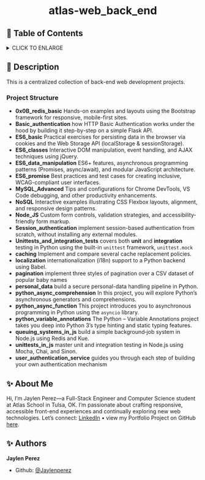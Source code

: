 # <p align="center">atlas-web_back_end</p>

## :bookmark: Table of Contents

<details>
        <summary>
        CLICK TO ENLARGE
        </summary>
        :memo: <a href="#description">Description</a>
        <br>
        :sparkles: <a href="#about-me">About Me</a>
        <br>
        :sparkles: <a href="#authors">Authors</a>
</details>

## :memo: <span id="description">Description</span>

This is a centralized collection of back-end web development projects.

### Project Structure

- **0x0B_redis_basic**
  Hands-on examples and layouts using the Bootstrap framework for responsive, mobile-first sites.
- **Basic_authentication**
  how HTTP Basic Authentication works under the hood by building it step-by-step on a simple Flask API.
- **ES6_basic**
  Practical exercises for persisting data in the browser via cookies and the Web Storage API (localStorage & sessionStorage).
- **ES6_classes**
  Interactive DOM manipulation, event handling, and AJAX techniques using jQuery.
- **ES6_data_manipulation**
  ES6+ features, asynchronous programming patterns (Promises, async/await), and modular JavaScript architecture.
- **ES6_promise**
  Best practices and test cases for creating inclusive, WCAG-compliant user interfaces.
- **MySQL_Advanced**
  Tips and configurations for Chrome DevTools, VS Code debugging, and other productivity enhancements.
- **NoSQL**
  Interactive examples illustrating CSS Flexbox layouts, alignment, and responsive design patterns.
- **Node_JS**
  Custom form controls, validation strategies, and accessibility-friendly form markup.
- **Session_authentication**
  implement session-based authentication from scratch, without installing any external modules.
- **Unittests_and_integration_tests**
  covers both **unit** and **integration** testing in Python using the built-in `unittest` framework, `unittest.mock`
- **caching**
  Implement and compare several cache replacement policies.
- **localization**
  internationalization (i18n) support to a Python backend using Babel.
- **pagination**
  implement three styles of pagination over a CSV dataset of popular baby names
- **personal_data**
  build a secure personal-data handling pipeline in Python.
- **python_async_comprehension**
  In this project, you will explore Python’s asynchronous generators and comprehensions.
- **python_async_function**
  This project introduces you to asynchronous programming in Python using the `asyncio` library.
- **python_variable_annotations**
  The Python – Variable Annotations project takes you deep into Python 3’s type hinting and static typing features.
- **queuing_systems_in_js**
  build a simple background‐job system in Node.js using Redis and Kue.
- **unittests_in_js**
  master unit and integration testing in Node.js using Mocha, Chai, and Sinon.
- **user_authentication_service**
  guides you through each step of building your own authentication mechanism

## :sparkles: <span id="about-me">About Me</span>

Hi, I’m Jaylen Perez—a Full-Stack Engineer and Computer Science student at Atlas School in Tulsa, OK. I’m passionate about crafting responsive, accessible front-end experiences and continually exploring new web technologies. Let’s connect: [LinkedIn](www.linkedin.com/in/jaylenperez) • view my Portfolio Project on GitHub [here](https://github.com/jaylen-perez/portfolio-project).

## :sparkles: <span id="authors">Authors</span>

**Jaylen Perez**

- Github: [@Jaylenperez](https://github.com/Jaylenperez)
